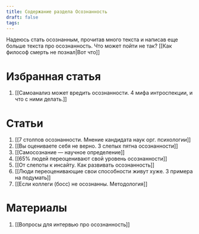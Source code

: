 ```yaml
---
title: Содержание раздела Осознанность
draft: false
tags:
---
```

Надеюсь стать осознанным, прочитав много текста и написав еще больше текста про осознанность. Что может пойти не так? [[Как философ смерть не познал|Вот что]]

# Избранная статья

1. [[Самоанализ может вредить осознанности. 4 мифа интроспекции, и что с ними делать.]]
# Статьи
1. [[7 столпов осознанности. Мнение кандидата наук орг. психологии]]
2. [[Вы оцениваете себя не верно. 3 слепых пятна осознанности]]
3. [[Самосознание — научное определение]]
4. [[65% людей переоценивают свой уровень осознанности]]
5. [[От слепоты к инсайту.  Как развивать осознанность]]
6. [[Люди переоценивающие свои способности живут хуже. 3 примера на подумать]]
7. [[Если коллеги (босс) не осознанны. Методология]]

# Материалы

1. [[Вопросы для интервью про осознанность]]